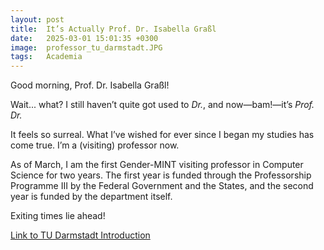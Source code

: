 ```yaml
---
layout: post
title:  It’s Actually Prof. Dr. Isabella Graßl  
date:   2025-03-01 15:01:35 +0300
image:  professor_tu_darmstadt.JPG
tags:   Academia
---
```




Good morning, Prof. Dr. Isabella Graßl!

Wait... what? I still haven’t quite got used to *Dr.*, and now—bam!—it’s *Prof. Dr.*

It feels so surreal. What I’ve wished for ever since I began my studies has come true. I’m a (visiting) professor now.

As of March, I am the first Gender-MINT visiting professor in Computer Science for two years. The first year is funded through the Professorship Programme III by the Federal Government and the States, and the second year is funded by the department itself.

Exiting times lie ahead!

[Link to TU Darmstadt Introduction](https://www.informatik.tu-darmstadt.de/fb20/ueber_uns_details_315392.de.jsp)